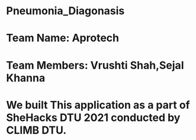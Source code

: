 # Pneumonia_Diagonasis

# Team Name: Aprotech
# Team Members: Vrushti Shah,Sejal Khanna
# We built This application as a part of SheHacks DTU 2021 conducted by CLIMB DTU.

